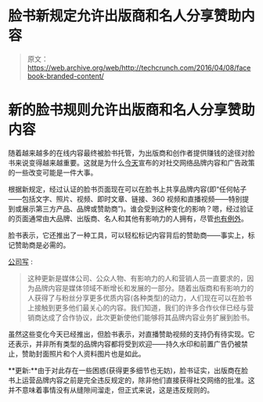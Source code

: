 # 脸书新规定允许出版商和名人分享赞助内容 

> 原文：<https://web.archive.org/web/http://techcrunch.com/2016/04/08/facebook-branded-content/>

# 新的脸书规则允许出版商和名人分享赞助内容

随着越来越多的在线内容最终被脸书托管，为出版商和创作者提供赚钱的途径对脸书来说变得越来越重要。这就是为什么[今天](https://web.archive.org/web/20230131011207/http://media.fb.com/2016/04/08/updates-to-our-branded-content-policy/)宣布的对社交网络品牌内容和广告政策的一些改变可能是一件大事。

根据新规定，经过认证的脸书页面现在可以在脸书上共享品牌内容(即“任何帖子——包括文字、照片、视频、即时文章、链接、360 视频和直播视频——特别提到或展示第三方产品、品牌或赞助商”)。谁会受到这种变化的影响？嗯，经过验证的页面通常由大品牌、出版商、名人和其他有影响力的人拥有，尽管[也有例外](https://web.archive.org/web/20230131011207/https://www.facebook.com/anthonyha)。

脸书表示，它还推出了一种工具，可以轻松标记内容背后的赞助商——事实上，标记赞助商是必需的。

[公司写](https://web.archive.org/web/20230131011207/http://media.fb.com/2016/04/08/updates-to-our-branded-content-policy/) :

> 这种更新是媒体公司、公众人物、有影响力的人和营销人员一直要求的，因为品牌内容是媒体领域不断增长和发展的一部分。随着出版商和有影响力的人获得了与粉丝分享更多优质内容(各种类型)的动力，人们现在可以在脸书上接触到更多他们最关心的内容。我们知道，我们的许多合作伙伴已经与营销商达成了合作协议，此次更新使他们能够将其品牌内容业务扩展到脸书。

虽然这些变化今天已经推出，但脸书表示，对直播赞助视频的支持仍有待实现。它还表示，并非所有类型的品牌内容都将受到欢迎——持久水印和前置广告仍被禁止，赞助封面照片和个人资料图片也是如此。

**更新:**由于对此存在一些困惑(获得更多细节也无妨)，脸书证实，出版商在脸书上运营品牌内容之前是完全违反规定的，除非他们直接获得社交网络的批准。这并不意味着事情没有从缝隙间溜走，但正式来说，这是违反规则的。